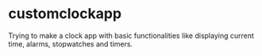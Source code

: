 # customclockapp

Trying to make a clock app with basic functionalities like displaying current time, alarms, stopwatches and timers. 
